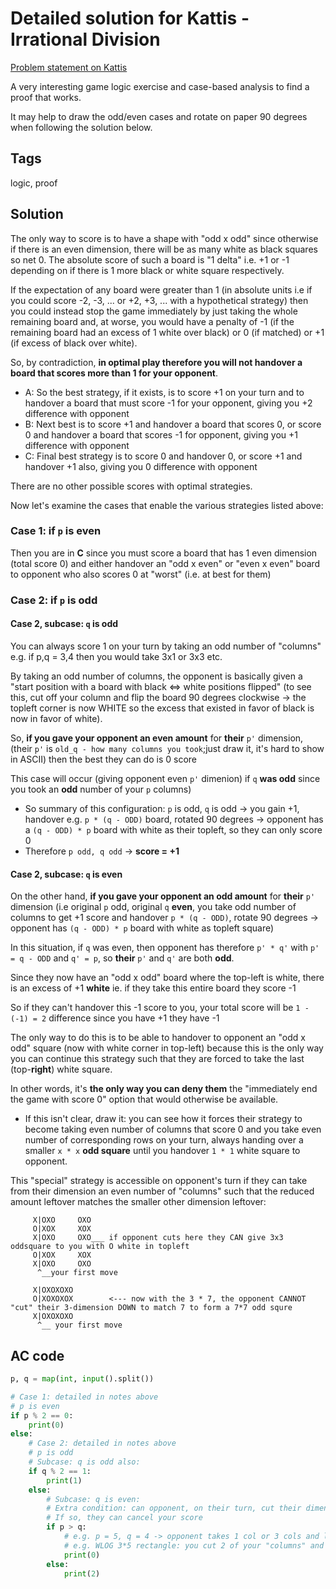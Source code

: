 # Detailed solution for Kattis - Irrational Division

[Problem statement on Kattis](https://open.kattis.com/problems/irrationaldivision)

A very interesting game logic exercise and case-based analysis to find a proof that works.

It may help to draw the odd/even cases and rotate on paper 90 degrees when following the solution below.

## Tags

logic, proof

## Solution

The only way to score is to have a shape with "odd x odd" since otherwise if there is an even dimension, there will be
as many white as black squares so net 0. The absolute score of such a board is "1 delta" i.e. +1 or -1 depending on if there is
1 more black or white square respectively.

If the expectation of any board were greater than 1 (in absolute units i.e if you could score -2, -3, ... or +2, +3, ... with a hypothetical strategy) then you could instead stop the game immediately by just taking the whole remaining board and, at worse, you would have a penalty of -1 (if the remaining board had an excess of 1 white over black) or 0 (if matched) or +1 (if excess of black over white).

So, by contradiction, **in optimal play therefore you will not handover a board that scores more than 1 for your opponent**.

- A: So the best strategy, if it exists, is to score +1 on your turn and to handover a board that must score -1 for your opponent, giving you +2 difference with opponent
- B: Next best is to score +1 and handover a board that scores 0, or score 0 and handover a board that scores -1 for opponent, giving you +1 difference with opponent
- C: Final best strategy is to score 0 and handover 0, or score +1 and handover +1 also, giving you 0 difference with opponent

There are no other possible scores with optimal strategies.

Now let's examine the cases that enable the various strategies listed above:

### Case 1: if `p` is even

Then you are in **C** since you must score a board that has 1 even dimension (total score 0) and either handover an "odd x even" or "even x even" board to opponent who also scores 0 at "worst" (i.e. at best for them)

### Case 2: if `p` is odd

#### Case 2, subcase: `q` is odd

You can always score 1 on your turn by taking an odd number of "columns" e.g. if p,q = 3,4 then you would take 3x1 or 3x3 etc.

By taking an odd number of columns, the opponent is basically given a "start position with a board with black <=> white positions flipped" (to see this, cut off your column and flip the board 90 degrees clockwise -> the topleft corner is now WHITE so the excess that existed in favor of black is now in favor of white).

So, **if you gave your opponent an even amount** for **their** `p'` dimension, (their `p'` is `old_q - how many columns you took`;just draw it, it's hard to show in ASCII) then the best they can do is 0 score

This case will occur (giving opponent even `p'` dimenion) if `q` **was odd** since you took an **odd** number of your `p` columns)

- So summary of this configuration: `p` is odd, `q` is odd -> you gain +1, handover e.g. `p * (q - ODD)` board, rotated 90 degrees -> opponent has a `(q - ODD) * p` board with white as their topleft, so they can only score 0
- Therefore `p odd, q odd` -> **score = +1**

#### Case 2, subcase: `q` is even

On the other hand, **if you gave your opponent an odd amount** for **their** `p'` dimension (i.e original `p` odd, original `q` **even**, you take odd number of columns to get +1 score and handover `p * (q - ODD)`, rotate 90 degrees -> opponent has `(q - ODD) * p` board with white as topleft square)

In this situation, if `q` was even, then opponent has therefore `p' * q'` with `p' = q - ODD` and `q' = p`, so **their** `p'` and `q'`  are both **odd**.

Since they now have an "odd x odd" board where the top-left is white, there is an excess of +1 **white** ie. if they take this entire board they score -1

So if they can't handover this -1 score to you, your total score will be `1 - (-1) = 2` difference since you have +1 they have -1

The only way to do this is to be able to handover to opponent an "odd x odd" square (now with white corner in top-left) because this is the only way you can continue this strategy such that they are forced to take the last (top-**right**) white square.

In other words, it's **the only way you can deny them** the "immediately end the game with score 0" option that would otherwise be available.

- If this isn't clear, draw it: you can see how it forces their strategy to become taking even number of columns that score 0 and you take even number of corresponding rows on your turn, always handing over a smaller `x * x` **odd square** until you handover `1 * 1` white square to opponent.

This "special" strategy is accessible on opponent's turn if they can take from their dimension an even number of "columns" such that the reduced amount leftover matches the smaller other dimension leftover:


```
     X|OXO     OXO
     O|XOX     XOX
     X|OXO     OXO___ if opponent cuts here they CAN give 3x3 oddsquare to you with O white in topleft
     O|XOX     XOX
     X|OXO     OXO
      ^__your first move

     X|OXOXOXO
     O|XOXOXOX        <--- now with the 3 * 7, the opponent CANNOT "cut" their 3-dimension DOWN to match 7 to form a 7*7 odd squre
     X|OXOXOXO
      ^__ your first move
```


## AC code

```python
p, q = map(int, input().split())

# Case 1: detailed in notes above
# p is even
if p % 2 == 0:
    print(0)
else:
    # Case 2: detailed in notes above
    # p is odd
    # Subcase: q is odd also:
    if q % 2 == 1:
        print(1)
    else:
        # Subcase: q is even:
        # Extra condition: can opponent, on their turn, cut their dimension DOWN to form an odd square to give back to you ?
        # If so, they can cancel your score
        if p > q:
            # e.g. p = 5, q = 4 -> opponent takes 1 col or 3 cols and leaves you seeing q-1 or q-3 * p rectangle:
            # e.g. WLOG 3*5 rectangle: you cut 2 of your "columns" and handover 3x3 oddsquare with white in topleft, which scores -1 for opponent
            print(0)
        else:
            print(2)
```
